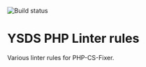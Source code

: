 ![Build status](https://github.com/YSDSRND/php-lint/workflows/build/badge.svg)

# YSDS PHP Linter rules
Various linter rules for PHP-CS-Fixer.
